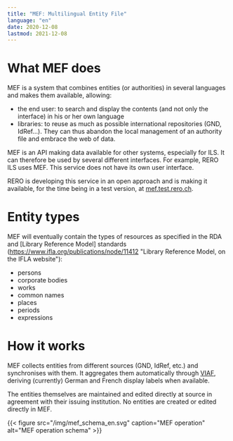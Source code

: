 ```yaml
---
title: "MEF: Multilingual Entity File"
language: "en"
date: 2020-12-08
lastmod: 2021-12-08
---
```


# What MEF does

MEF is a system that combines entities (or authorities) in several languages and makes them available, allowing:

* the end user: to search and display the contents (and not only the interface) in his or her own language
* libraries: to reuse as much as possible international repositories (GND, IdRef...). They can thus abandon the local management of an authority file and embrace the web of data.

MEF is an API making data available for other systems, especially for ILS. It can therefore be used by several different interfaces. For example, RERO ILS uses MEF. This service does not have its own user interface.

RERO is developing this service in an open approach and is making it available, for the time being in a test version, at [mef.test.rero.ch](https://mef.test.rero.ch "The MEF service, freely accessible").

# Entity types

MEF will eventually contain the types of resources as specified in the RDA and [Library Reference Model] standards (https://www.ifla.org/publications/node/11412 "Library Reference Model, on the IFLA website"):

* persons
* corporate bodies
* works
* common names
* places
* periods
* expressions

# How it works

MEF collects entities from different sources (GND, IdRef, etc.) and synchronises with them. It aggregates them automatically through [VIAF](https://viaf.org "Virtual International Authority File web site"), deriving (currently) German and French display labels when available.

The entities themselves are maintained and edited directly at source in agreement with their issuing institution. No entities are created or edited directly in MEF.

{{< figure src="/img/mef_schema_en.svg" caption="MEF operation" alt="MEF operation schema" >}}